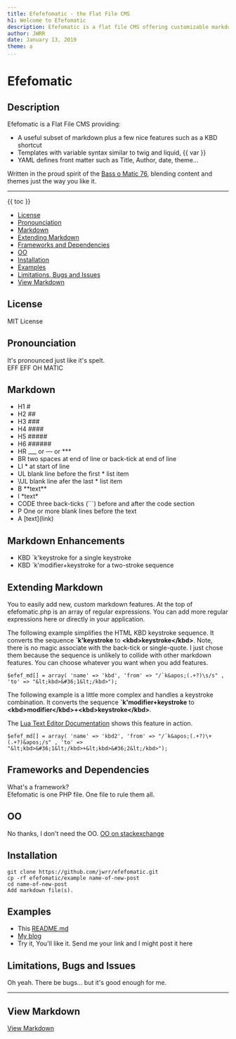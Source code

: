 ```yaml
---
title: Efefefomatic - the Flat File CMS
h1: Welcome to Efefomatic
description: Efefomatic is a flat file CMS offering customizable markdown, templates and YAML front-matter. No dependencies or frameworks.  Just a single file and a simple install.
author: JWRR
date: January 13, 2019
theme: a
...
```


# Efefomatic
## Description
Efefomatic is a Flat File CMS providing:

* A useful subset of markdown plus a few nice features such as a KBD shortcut 
* Templates with variable syntax similar to twig and liquid,  &lbrace;&lbrace; var &rbrace;&rbrace;
* YAML defines front matter such as Title, Author, date, theme...

Written in the proud spirit of the [Bass o Matic 76](https://www.youtube.com/watch?v=2HKTx5WFcs0),
blending content and themes just the way you like it.

---

{{ toc }}

<ul><li> <a href="#license">License</a>
<li> <a href="#pronounciation">Pronounciation</a>
<li> <a href="#markdown">Markdown</a>
<li> <a href="#extending-markdown">Extending Markdown</a>
<li> <a href="#frameworks">Frameworks and Dependencies</a>
<li> <a href="#00">OO</a>
<li> <a href="#install">Installation</a>
<li> <a href="#examples">Examples</a>
<li> <a href="#tbd">Limitations, Bugs and Issues</a>
<li> <a href="#view-markdown">View Markdown</a></ul>

<a name="license"></a>
## License
MIT License

<a name="pronounciation"></a>
## Pronounciation
It's pronounced just like it's spelt.\
EFF EFF OH MATIC

<a name="markdown"></a>
## Markdown

* H1 &num;
* H2 &num;&num;
* H3 &num;&num;&num;
* H4 &num;&num;&num;&num;
* H5 &num;&num;&num;&num;&num;
* H6 &num;&num;&num;&num;&num;&num;
* HR &lowbar;&lowbar;&lowbar; or &hyphen;&hyphen;&hyphen; or &ast;&ast;&ast;
* BR two spaces at end of line or back-tick at end of line
* LI &ast; at start of line
* UL blank line before the first &ast; list item
* &bsol;UL blank line afer the last &ast; list item
* B  &ast;&ast;text&ast;&ast;
* I  &ast;text&ast;
* CODE three back-ticks (&grave;&grave;&grave;) before and after the code section
* P  One or more blank lines before the text
* A &lbrack;text&rbrack;&lpar;link&rpar;

<a name="markdown-enhancements"></a>
## Markdown Enhancements

* KBD &grave;k&apos;keystroke for a single keystroke
* KBD &grave;k&apos;modifier+keystroke for a two-stroke sequence

<a name="extending-markdown"></a>
## Extending Markdown

You to easily add new, custom markdown features.  At the top of efefomatic.php 
is an array of regular expressions. You can add more regular expressions here
or directly in your application.

The following example simplifies the HTML KBD keystroke sequence. It converts
the sequence <b>`k&apos;keystroke</b> to 
<b>&lt;kbd>keystroke&lt;/kbd></b>. Note, there is no magic associate with the
back-tick or single-quote.  I just chose them because the sequence is unlikely
to collide with other markdown features. You can choose whatever you want when 
you add features.

```
$efef_md[] = array( 'name' => 'kbd', 'from' => "/`k&apos;(.+?)\s/s" , 'to' => "&lt;kbd>&#36;1&lt;/kbd>");
```
The following example is a little more complex and handles a keystroke
combination. It converts the sequence 
<b>`k&apos;modifier+keystroke</b> to
<b>&lt;kbd>modifier&lt;/kbd>+&lt;kbd>keystroke&lt;/kbd></b>.

The [Lua Text Editor Documentation](http://jwrr.com/blog/lua-text-editor) shows
this feature in action.

```
$efef_md[] = array( 'name' => 'kbd2', 'from' => "/`k&apos;(.+?)\+(.+?)&apos;/s" , 'to' => "&lt;kbd>&#36;1&lt;/kbd>+&lt;kbd>&#36;2&lt;/kbd>");
```

<a name="frameworks"></a>
## Frameworks and Dependencies
What's a framework?  
Efefomatic is one PHP file. One file to rule them all.

<a name="00"></a>
## OO
No thanks, I don't need the OO.
[OO on stackexchange](https://travel.stackexchange.com/questions/71995/why-is-this-bathroom-symbol-in-germany-00)

<a name="install"></a>
## Installation

```
git clone https://github.com/jwrr/efefomatic.git
cp -rf efefomatic/example name-of-new-post
cd name-of-new-post
Add markdown file(s).
```
<a name="examples"></a>
## Examples

* This [README.md](http://jwrr.com/blog/efefomatic)
* [My blog](http://jwrr.com/blog)
* Try it, You'll like it. Send me your link and I might post it here

<a name="tbd"></a>
## Limitations, Bugs and Issues
Oh yeah. There be bugs... but it's good enough for me.
___

<a name="view-markdown"></a>
## View Markdown
[View Markdown](README.md)
